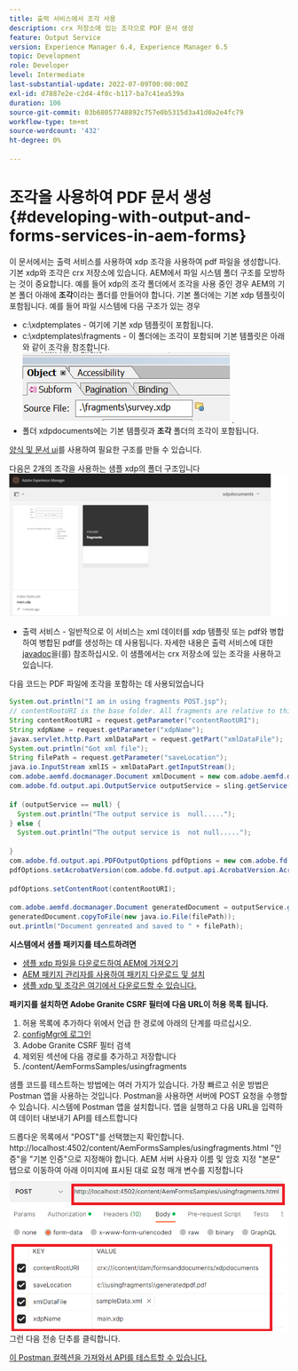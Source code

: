 ```yaml
---
title: 출력 서비스에서 조각 사용
description: crx 저장소에 있는 조각으로 PDF 문서 생성
feature: Output Service
version: Experience Manager 6.4, Experience Manager 6.5
topic: Development
role: Developer
level: Intermediate
last-substantial-update: 2022-07-09T00:00:00Z
exl-id: d7887e2e-c2d4-4f0c-b117-ba7c41ea539a
duration: 106
source-git-commit: 03b68057748892c757e0b5315d3a41d0a2e4fc79
workflow-type: tm+mt
source-wordcount: '432'
ht-degree: 0%

---
```


# 조각을 사용하여 PDF 문서 생성{#developing-with-output-and-forms-services-in-aem-forms}


이 문서에서는 출력 서비스를 사용하여 xdp 조각을 사용하여 pdf 파일을 생성합니다. 기본 xdp와 조각은 crx 저장소에 있습니다. AEM에서 파일 시스템 폴더 구조를 모방하는 것이 중요합니다. 예를 들어 xdp의 조각 폴더에서 조각을 사용 중인 경우 AEM의 기본 폴더 아래에 **조각**&#x200B;이라는 폴더를 만들어야 합니다. 기본 폴더에는 기본 xdp 템플릿이 포함됩니다. 예를 들어 파일 시스템에 다음 구조가 있는 경우
* c:\xdptemplates - 여기에 기본 xdp 템플릿이 포함됩니다.
* c:\xdptemplates\fragments - 이 폴더에는 조각이 포함되며 기본 템플릿은 아래와 같이 조각을 참조합니다.
  ![fragment-xdp](assets/survey-fragment.png).
* 폴더 xdpdocuments에는 기본 템플릿과 **조각** 폴더의 조각이 포함됩니다.

[양식 및 문서 ui](http://localhost:4502/aem/forms.html/content/dam/formsanddocuments)를 사용하여 필요한 구조를 만들 수 있습니다.

다음은 2개의 조각을 사용하는 샘플 xdp의 폴더 구조입니다
![양식&amp;문서](assets/fragment-folder-structure-ui.png)


* 출력 서비스 - 일반적으로 이 서비스는 xml 데이터를 xdp 템플릿 또는 pdf와 병합하여 병합된 pdf를 생성하는 데 사용됩니다. 자세한 내용은 출력 서비스에 대한 [javadoc](https://helpx.adobe.com/kr/experience-manager/6-5/forms/javadocs/index.html?com/adobe/fd/output/api/OutputService.html)을(를) 참조하십시오. 이 샘플에서는 crx 저장소에 있는 조각을 사용하고 있습니다.


다음 코드는 PDF 파일에 조각을 포함하는 데 사용되었습니다

```java
System.out.println("I am in using fragments POST.jsp");
// contentRootURI is the base folder. All fragments are relative to this folder
String contentRootURI = request.getParameter("contentRootURI");
String xdpName = request.getParameter("xdpName");
javax.servlet.http.Part xmlDataPart = request.getPart("xmlDataFile");
System.out.println("Got xml file");
String filePath = request.getParameter("saveLocation");
java.io.InputStream xmlIS = xmlDataPart.getInputStream();
com.adobe.aemfd.docmanager.Document xmlDocument = new com.adobe.aemfd.docmanager.Document(xmlIS);
com.adobe.fd.output.api.OutputService outputService = sling.getService(com.adobe.fd.output.api.OutputService.class);

if (outputService == null) {
  System.out.println("The output service is  null.....");
} else {
  System.out.println("The output service is  not null.....");

}
com.adobe.fd.output.api.PDFOutputOptions pdfOptions = new com.adobe.fd.output.api.PDFOutputOptions();
pdfOptions.setAcrobatVersion(com.adobe.fd.output.api.AcrobatVersion.Acrobat_11);

pdfOptions.setContentRoot(contentRootURI);

com.adobe.aemfd.docmanager.Document generatedDocument = outputService.generatePDFOutput(xdpName, xmlDocument, pdfOptions);
generatedDocument.copyToFile(new java.io.File(filePath));
out.println("Document genreated and saved to " + filePath);
```

**시스템에서 샘플 패키지를 테스트하려면**

* [샘플 xdp 파일을 다운로드하여 AEM에 가져오기](assets/xdp-templates-fragments.zip)
* [AEM 패키지 관리자를 사용하여 패키지 다운로드 및 설치](assets/using-fragments-assets.zip)
* [샘플 xdp 및 조각은 여기에서 다운로드할 수 있습니다.](assets/xdptemplates.zip)

**패키지를 설치하면 Adobe Granite CSRF 필터에 다음 URL이 허용 목록 됩니다.**

1. 허용 목록에 추가하다 위에서 언급 한 경로에 아래의 단계를 따르십시오.
1. [configMgr에 로그인](http://localhost:4502/system/console/configMgr)
1. Adobe Granite CSRF 필터 검색
1. 제외된 섹션에 다음 경로를 추가하고 저장합니다
1. /content/AemFormsSamples/usingfragments

샘플 코드를 테스트하는 방법에는 여러 가지가 있습니다. 가장 빠르고 쉬운 방법은 Postman 앱을 사용하는 것입니다. Postman을 사용하면 서버에 POST 요청을 수행할 수 있습니다. 시스템에 Postman 앱을 설치합니다.
앱을 실행하고 다음 URL을 입력하여 데이터 내보내기 API를 테스트합니다

드롭다운 목록에서 &quot;POST&quot;를 선택했는지 확인합니다.
http://localhost:4502/content/AemFormsSamples/usingfragments.html
&quot;인증&quot;을 &quot;기본 인증&quot;으로 지정해야 합니다. AEM 서버 사용자 이름 및 암호 지정
&quot;본문&quot; 탭으로 이동하여 아래 이미지에 표시된 대로 요청 매개 변수를 지정합니다
![내보내기](assets/using-fragment-postman.png)
그런 다음 전송 단추를 클릭합니다.

[이 Postman 컬렉션을 가져와서 API를 테스트할 수 있습니다.](assets/usingfragments.postman_collection.json)
